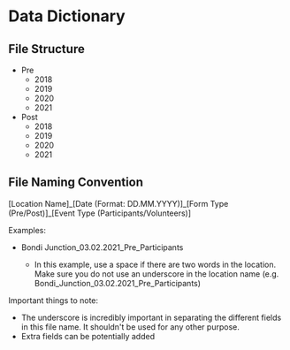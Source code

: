 # Data Dictionary

## File Structure

* Pre
    * 2018
    * 2019
    * 2020
    * 2021
* Post
    * 2018
    * 2019
    * 2020
    * 2021

## File Naming Convention

[Location Name]\_[Date (Format: DD.MM.YYYY)]\_[Form Type (Pre/Post)]\_[Event Type (Participants/Volunteers)]

Examples:

* Bondi Junction_03.02.2021_Pre_Participants

    * In this example, use a space if there are two words in the location. Make sure you do not use an underscore in the location name (e.g. Bondi_Junction_03.02.2021_Pre_Participants)

Important things to note:

* The underscore is incredibly important in separating the different fields in this file name. It shouldn't be used for any other purpose.
* Extra fields can be potentially added

